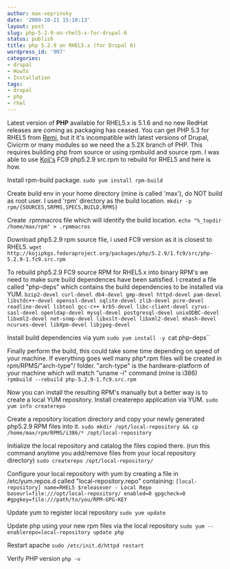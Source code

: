 ```yaml
---
author: max-veprinsky
date: '2009-10-21 15:10:13'
layout: post
slug: php-5-2-9-on-rhel5-x-for-drupal-6
status: publish
title: php 5.2.9 on RHEL5.x (for Drupal 6)
wordpress_id: '907'
categories:
- drupal
- HowTo
- Installation
tags:
- drupal
- php
- rhel
---
```


Latest version of **PHP** available for RHEL5.x is 5.1.6 and no new RedHat releases are coming as packaging has ceased. You can get PHP 5.3 for RHEL5 from [Remi](http://blog.famillecollet.com/pages/Config-en), but it it's incompatible with latest versions of Drupal, Civicrm or many modules so we need the a 5.2X branch of PHP. This requires building php from source or using rpmbuild and source rpm. I was able to use [Koji's](http://kojipkgs.fedoraproject.org/packages/php/5.2.9/1.fc9/src/php-5.2.9-1.fc9.src.rpm) FC9 php5.2.9 src.rpm to rebuild for RHEL5 and here is how.


Install rpm-build package.
`sudo yum install rpm-build`

Create build env in your home directory (mine is called 'max'), do NOT build as root user. I used 'rpm' directory as the build location.
`mkdir -p rpm/{SOURCES,SRPMS,SPECS,BUILD,RPMS}`

Create .rpmmacros file which will identify the build location.
`echo "%_topdir /home/max/rpm" > .rpmmacros`

Download php5.2.9 rpm source file, i used FC9 version as it is closest to RHEL5.
`wget http://kojipkgs.fedoraproject.org/packages/php/5.2.9/1.fc9/src/php-5.2.9-1.fc9.src.rpm`

To rebuild php5.2.9 FC9 source RPM for RHEL5.x into binary RPM's we need to make sure build dependences have been satisfied. I created a file called "php-deps" which contains the build dependencies to be installed via YUM.
`
bzip2-devel
curl-devel
db4-devel
gmp-devel
httpd-devel
pam-devel
libstdc++-devel
openssl-devel
sqlite-devel
zlib-devel
pcre-devel
readline-devel
libtool
gcc-c++
krb5-devel
libc-client-devel
cyrus-sasl-devel
openldap-devel
mysql-devel
postgresql-devel
unixODBC-devel
libxml2-devel
net-snmp-devel
libxslt-devel
libxml2-devel
mhash-devel
ncurses-devel
libXpm-devel
libjpeg-devel
`

Install build dependencies via yum
`sudo yum install -y `cat php-deps``

Finally perform the build, this could take some time depending on speed of your machine. If everything goes well many php*.rpm files will  be created in rpm/RPMS/"arch-type"/ folder. "arch-type" is the hardware-platform of your machine which will match "uname -i" command (mine is i386)
`rpmbuild --rebuild php-5.2.9-1.fc9.src.rpm`

Now you can install the resulting RPM's manually but a better way is to create a local YUM repository.
Install createrepo application via YUM.
`sudo yum info createrepo`

Create a repository location directory and copy your newly generated php5.2.9 RPM files into it.
`sudo mkdir /opt/local-repository && cp /home/max/rpm/RPMS/i386/* /opt/local-repository`

Initialize the local repository and catalog the files copied there. (run this command anytime you add/remove files from your local repository directory)
`sudo createrepo /opt/local-repository/`

Configure your local repository with yum by creating a file in /etc/yum.repos.d called "local-repository.repo"
containing:
`[local-repository]
name=RHEL5 $releasever - Local Repo
baseurl=file:///opt/local-repository/
enabled=0
gpgcheck=0
#gpgkey=file:///path/to/you/RPM-GPG-KEY
`

Update yum to register local repository
`sudo yum update`

Update php using your new rpm files via the local repository
`sudo yum --enablerepo=local-repository update php`

Restart apache
`sudo /etc/init.d/httpd restart`

Verify PHP version
`php -v`





